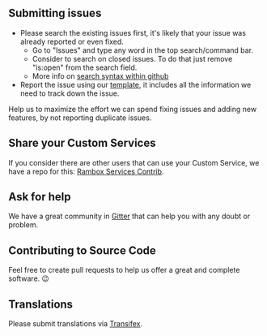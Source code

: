 ## Submitting issues

* Please search the existing issues first, it's likely that your issue was already reported or even fixed.
  - Go to "Issues" and type any word in the top search/command bar.
  - Consider to search on closed issues. To do that just remove "is:open" from the search field.
  - More info on [search syntax within github](https://help.github.com/articles/searching-issues)
* Report the issue using our [template][template], it includes all the information we need to track down the issue.

Help us to maximize the effort we can spend fixing issues and adding new features, by not reporting duplicate issues.

[template]: https://github.com/saenzramiro/rambox/blob/master/.github/ISSUE_TEMPLATE.md

## Share your Custom Services

If you consider there are other users that can use your Custom Service, we have a repo for this: [Rambox Services Contrib][rambox-services-contrib].

[rambox-services-contrib]: https://github.com/saenzramiro/rambox-services-contrib

## Ask for help

We have a great community in [Gitter][gitter] that can help you with any doubt or problem.

[gitter]: https://gitter.im/saenzramiro/rambox

## Contributing to Source Code

Feel free to create pull requests to help us offer a great and complete software. :wink:

## Translations
Please submit translations via [Transifex][transifex].

[transifex]: https://www.transifex.com/rambox/rambox-app/

